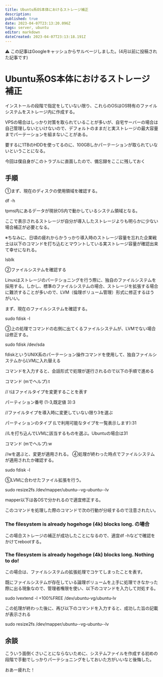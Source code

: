 ```yaml
---
title: Ubuntu系OS本体におけるストレージ補正
description: 
published: true
date: 2023-04-07T23:13:20.096Z
tags: server, ubuntu
editor: markdown
dateCreated: 2023-04-07T23:13:18.191Z
---
```


:warning: この記事はGoogleキャッシュからサルベージしました。(4月以前に投稿された記事です)

# Ubuntu系OS本体におけるストレージ補正

インストールの段階で指定をしていない限り、これらのOSはOS特有のファイルシステムをストレージ内に作成する。

VPSの場合はしっかり対策を取られていることが多いが、自宅サーバーの場合は自己管理しないといけないので、デフォルトのままだと実ストレージの最大容量までパーテーションを組まないことがある。

要するに1TBのHDDを使ってるのに、100GBしかパーテーションが取られていないということになる。

今回は僕自身がこのトラブルに直面したので、備忘録をここに残しておく

## 手順

①まず、現在のディスクの使用領域を確認する。

df -h

tpms内にあるデータが現状OS内で動かしているシステム領域となる。

ここで表示されるストレージが自分が導入したストレージよりも明らかに少ない場合補正が必要となる。

※ちなみに、日頃の疲れからかうっかり導入時のストレージ容量を忘れた企業戦士は以下のコマンドを打ち込むとマウントしている実ストレージ容量が確認出来て幸せになれる。

lsblk

②ファイルシステムを確認する

Linuxはストレージのパーテショニングを行う際に、独自のファイルシステムを採用する。しかし、標準のファイルシステムの場合、ストレージを拡張する場合に難渋することが多いので、LVM（倫理ボリューム管理）形式に修正するほうがいい。

まず、現在のファイルシステムを確認する。

sudo fdisk -l

③上の処理でコマンドの右側に出てくるファイルシステムが、LVMでない場合は修正する。

sudo fdisk /dev/sda

fdiskというUNIX系のパーテーション操作コマンドを使用して、独自ファイルシステムからLVMに入れ替える

コマンドを入力すると、会話形式で処理が遂行されるので以下の手順で進める

コマンド (mでヘルプ):t

// tはファイルタイプを変更することを表す

パーティション番号 (1-3,既定値 3):3

//ファイルタイプを導入時に変更していない限り3を選ぶ

パーティションのタイプ (Lで利用可能なタイプを一覧表示します):31

//Lを打ち込んでLVMに該当するものを選ぶ。Ubuntuの場合は31

コマンド (mでヘルプ):w

//wを選ぶと、変更が適用される。
④処理が終わった時点でファイルシステムが適用されたか確認する。

sudo fdisk -l

⑤LVMに合わせたファイル拡張を行う。

sudo resize2fs /dev/mapper/ubuntu--vg-ubuntu--lv

mapper以下は各OSで分かれるので適宜修正する。

このコマンドを処理した際のコマンドで次の行動が分岐するので注意されたい。

### The filesystem is already hogehoge (4k) blocks long. の場合

この場合ストレージの補正が成功したことになるので、適宜df -hなどで確認をかけてrebootする。

### The filesystem is already hogehoge (4k) blocks long. Nothing to do!

この場合は、ファイルシステムの拡張処理でコケてしまったことを表す。

既にファイルシステムが存在している論理ボリュームを上手に処理できなかった際に出る現象なので、管理者権限を使い、以下のコマンドを入力して対処する。

sudo lvextend -l +100%FREE /dev/ubuntu-vg/ubuntu-lv

この処理が終わった後に、再び以下のコマンドを入力すると、成功した旨の記載が表示される

sudo resize2fs /dev/mapper/ubuntu--vg-ubuntu--lv

## 余談

こういう面倒くさいことにならないために、システムファイルを作成する初めの段階で手動でしっかりパーテショニングをしておいた方がいいなと後悔した。

おあー疲れた！